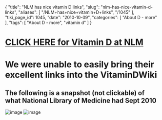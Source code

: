 {
    "title": "NLM has nice vitamin D links",
    "slug": "nlm-has-nice-vitamin-d-links",
    "aliases": [
        "/NLM+has+nice+vitamin+D+links",
        "/1045"
    ],
    "tiki_page_id": 1045,
    "date": "2010-10-09",
    "categories": [
        "About D - more"
    ],
    "tags": [
        "About D - more",
        "vitamin d"
    ]
}


# [CLICK HERE for Vitamin D at NLM](http://www.nlm.nih.gov/medlineplus/vitamind.html)

# We were unable to easily bring their excellent links into the VitaminDWiki

## The following is a snapshot (not clickable) of what National Library of Medicine had Sept 2010

<img src="https://d378j1rmrlek7x.cloudfront.net/attachments/gif/nlm1.gif" alt="image">
<img src="https://d378j1rmrlek7x.cloudfront.net/attachments/gif/nlm2.gif" alt="image">